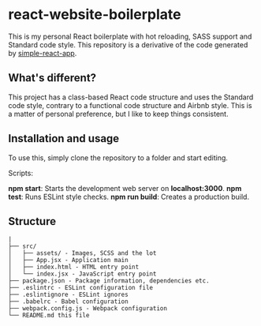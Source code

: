 # react-website-boilerplate

This is my personal React boilerplate with hot reloading, SASS support and Standard code style. This repository is a derivative of the code generated by [simple-react-app](https://github.com/Kornil/simple-react-app).

## What's different?

This project has a class-based React code structure and uses the Standard code style, contrary to a functional code structure and Airbnb style. This is a matter of personal preference, but I like to keep things consistent.

## Installation and usage

To use this, simply clone the repository to a folder and start editing.

Scripts:

**npm start**: Starts the development web server on **localhost:3000**.
**npm test**: Runs ESLint style checks.
**npm run build**: Creates a production build.

## Structure

```
|
├── src/
│   ├── assets/ - Images, SCSS and the lot
│   ├── App.jsx - Application main
│   ├── index.html - HTML entry point
│   └── index.jsx - JavaScript entry point
├── package.json - Package information, dependencies etc.
├── .eslintrc - ESLint configuration file
├── .eslintignore - ESLint ignores
├── .babelrc - Babel configuration
├── webpack.config.js - Webpack configuration
└── README.md this file
```
